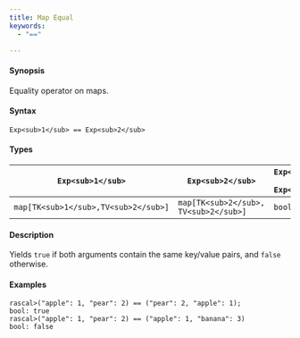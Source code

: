 ```yaml
---
title: Map Equal
keywords:
  - "=="

---
```


#### Synopsis

Equality operator on maps.

#### Syntax

`Exp<sub>1</sub> == Exp<sub>2</sub>`

#### Types

| `Exp<sub>1</sub>`            |  `Exp<sub>2</sub>`             | `Exp<sub>1</sub> == Exp<sub>2</sub>`  |
| --- | --- | --- |
| `map[TK<sub>1</sub>,TV<sub>2</sub>]` |  `map[TK<sub>2</sub>, TV<sub>2</sub>]` | `bool`                |


#### Description

Yields `true` if both arguments contain the same key/value pairs, and `false` otherwise.

#### Examples


```rascal-shell
rascal>("apple": 1, "pear": 2) == ("pear": 2, "apple": 1);
bool: true
rascal>("apple": 1, "pear": 2) == ("apple": 1, "banana": 3) 
bool: false
```


